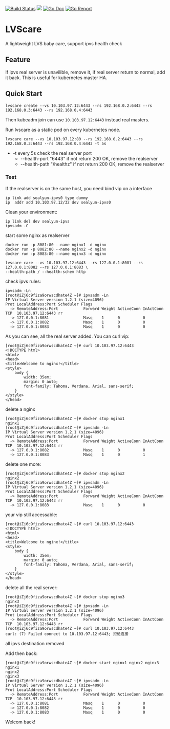 [![Build Status](https://cloud.drone.io/api/badges/icyxp/LVScare/status.svg)](https://cloud.drone.io/icyxp/LVScare)
[![](https://images.microbadger.com/badges/image/icyboy/lvscare.svg)](https://microbadger.com/images/icyboy/lvscare "Get your own image badge on microbadger.com")
[![Go Doc](https://godoc.org/github.com/icyxp/lvscare?status.svg)](http://godoc.org/github.com/icyxp/lvscare)
[![Go Report](https://goreportcard.com/badge/github.com/icyxp/lvscare)](https://goreportcard.com/report/github.com/icyxp/lvscare)

# LVScare
A lightweight LVS baby care, support ipvs health check

## Feature
If ipvs real server is unavilible, remove it, if real server return to normal, add it back.  This is useful for kubernetes master HA.

## Quick Start
```
lvscare create --vs 10.103.97.12:6443 --rs 192.168.0.2:6443 --rs 192.168.0.3:6443 --rs 192.168.0.4:6443 
```
Then kubeadm join can use `10.103.97.12:6443` instead real masters.

Run lvscare as a static pod on every kubernetes node.
```
lvscare care --vs 10.103.97.12:80 --rs 192.168.0.2:6443 --rs 192.168.0.3:6443 --rs 192.168.0.4:6443 -t 5s
```
* -t every 5s check the real server port
    * --health-port "6443" if not return 200 OK, remove the realserver
    * --health-path "/healthz" if not return 200 OK, remove the realserver

### Test
If the realserver is on the same host, you need bind vip on a interface
```
ip link add sealyun-ipvs0 type dummy
ip  addr add 10.103.97.12/32 dev sealyun-ipvs0
```

Clean your environment:
```
ip link del dev sealyun-ipvs
ipvsadm -C
```

start some nginx as realserver
```
docker run -p 8081:80 --name nginx1 -d nginx
docker run -p 8082:80 --name nginx2 -d nginx
docker run -p 8083:80 --name nginx3 -d nginx
```
```
lvscare care --vs 10.103.97.12:6443 --rs 127.0.0.1:8081 --rs 127.0.0.1:8082 --rs 127.0.0.1:8083 \
--health-path / --health-schem http
```

check ipvs rules:
```
ipvsadm -Ln
[root@iZj6c9fiza9orwscdhate4Z ~]# ipvsadm -Ln
IP Virtual Server version 1.2.1 (size=4096)
Prot LocalAddress:Port Scheduler Flags
  -> RemoteAddress:Port           Forward Weight ActiveConn InActConn
TCP  10.103.97.12:6443 rr
  -> 127.0.0.1:8081               Masq    1      0          0         
  -> 127.0.0.1:8082               Masq    1      0          0         
  -> 127.0.0.1:8083               Masq    1      0          0 
```
As you can see, all the real server added.
You can curl vip:
```
[root@iZj6c9fiza9orwscdhate4Z ~]# curl 10.103.97.12:6443 
<!DOCTYPE html>
<html>
<head>
<title>Welcome to nginx!</title>
<style>
    body {
        width: 35em;
        margin: 0 auto;
        font-family: Tahoma, Verdana, Arial, sans-serif;
    }
</style>
</head>
```

delete a nginx
```
[root@iZj6c9fiza9orwscdhate4Z ~]# docker stop nginx1
nginx1
[root@iZj6c9fiza9orwscdhate4Z ~]# ipvsadm -Ln
IP Virtual Server version 1.2.1 (size=4096)
Prot LocalAddress:Port Scheduler Flags
  -> RemoteAddress:Port           Forward Weight ActiveConn InActConn
TCP  10.103.97.12:6443 rr
  -> 127.0.0.1:8082               Masq    1      0          0         
  -> 127.0.0.1:8083               Masq    1      0          1 
```

delete one more:
```
[root@iZj6c9fiza9orwscdhate4Z ~]# docker stop nginx2
nginx2
[root@iZj6c9fiza9orwscdhate4Z ~]# ipvsadm -Ln
IP Virtual Server version 1.2.1 (size=4096)
Prot LocalAddress:Port Scheduler Flags
  -> RemoteAddress:Port           Forward Weight ActiveConn InActConn
TCP  10.103.97.12:6443 rr
  -> 127.0.0.1:8083               Masq    1      0          0 
```

your vip still accessable:
```
[root@iZj6c9fiza9orwscdhate4Z ~]# curl 10.103.97.12:6443 
<!DOCTYPE html>
<html>
<head>
<title>Welcome to nginx!</title>
<style>
    body {
        width: 35em;
        margin: 0 auto;
        font-family: Tahoma, Verdana, Arial, sans-serif;
    }
</style>
</head>
```

delete all the real server:
```
[root@iZj6c9fiza9orwscdhate4Z ~]# docker stop nginx3
nginx3
[root@iZj6c9fiza9orwscdhate4Z ~]# ipvsadm -Ln
IP Virtual Server version 1.2.1 (size=4096)
Prot LocalAddress:Port Scheduler Flags
  -> RemoteAddress:Port           Forward Weight ActiveConn InActConn
TCP  10.103.97.12:6443 rr
[root@iZj6c9fiza9orwscdhate4Z ~]# curl 10.103.97.12:6443 
curl: (7) Failed connect to 10.103.97.12:6443; 拒绝连接
```
all ipvs destination removed

Add then back:
```
[root@iZj6c9fiza9orwscdhate4Z ~]# docker start nginx1 nginx2 nginx3
nginx1
nginx2
nginx3
[root@iZj6c9fiza9orwscdhate4Z ~]# ipvsadm -Ln
IP Virtual Server version 1.2.1 (size=4096)
Prot LocalAddress:Port Scheduler Flags
  -> RemoteAddress:Port           Forward Weight ActiveConn InActConn
TCP  10.103.97.12:6443 rr
  -> 127.0.0.1:8081               Masq    1      0          0         
  -> 127.0.0.1:8082               Masq    1      0          0         
  -> 127.0.0.1:8083               Masq    1      0          0 
```
Welcom back!
